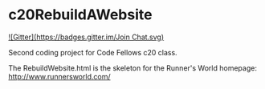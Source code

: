 c20RebuildAWebsite
==================
[![Gitter](https://badges.gitter.im/Join Chat.svg)](https://gitter.im/lpettit712/c20RebuildAWebsite?utm_source=badge&utm_medium=badge&utm_campaign=pr-badge&utm_content=badge)

Second coding project for Code Fellows c20 class.

The RebuildWebsite.html is the skeleton for the Runner's World homepage: http://www.runnersworld.com/
